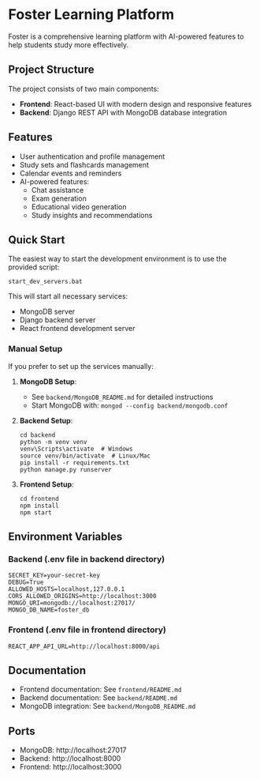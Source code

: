 # Foster Learning Platform

Foster is a comprehensive learning platform with AI-powered features to help students study more effectively.

## Project Structure

The project consists of two main components:

- **Frontend**: React-based UI with modern design and responsive features
- **Backend**: Django REST API with MongoDB database integration

## Features

- User authentication and profile management
- Study sets and flashcards management
- Calendar events and reminders
- AI-powered features:
  - Chat assistance
  - Exam generation
  - Educational video generation
  - Study insights and recommendations

## Quick Start

The easiest way to start the development environment is to use the provided script:

```
start_dev_servers.bat
```

This will start all necessary services:
- MongoDB server
- Django backend server
- React frontend development server

### Manual Setup

If you prefer to set up the services manually:

1. **MongoDB Setup**:
   - See `backend/MongoDB_README.md` for detailed instructions
   - Start MongoDB with: `mongod --config backend/mongodb.conf`

2. **Backend Setup**:
   ```
   cd backend
   python -m venv venv
   venv\Scripts\activate  # Windows
   source venv/bin/activate  # Linux/Mac
   pip install -r requirements.txt
   python manage.py runserver
   ```

3. **Frontend Setup**:
   ```
   cd frontend
   npm install
   npm start
   ```

## Environment Variables

### Backend (.env file in backend directory)
```
SECRET_KEY=your-secret-key
DEBUG=True
ALLOWED_HOSTS=localhost,127.0.0.1
CORS_ALLOWED_ORIGINS=http://localhost:3000
MONGO_URI=mongodb://localhost:27017/
MONGO_DB_NAME=foster_db
```

### Frontend (.env file in frontend directory)
```
REACT_APP_API_URL=http://localhost:8000/api
```

## Documentation

- Frontend documentation: See `frontend/README.md`
- Backend documentation: See `backend/README.md`
- MongoDB integration: See `backend/MongoDB_README.md`

## Ports

- MongoDB: http://localhost:27017
- Backend: http://localhost:8000
- Frontend: http://localhost:3000 
